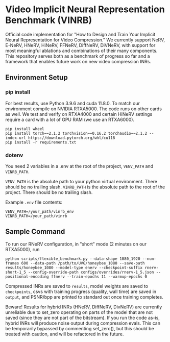 # Video Implicit Neural Representation Benchmark (VINRB)
Official code implementation for "How to Design and Train Your Implicit Neural Representation for Video Compression." 
We currently support NeRV, E-NeRV, HNeRV, HiNeRV, FFNeRV, DiffNeRV, DiVNeRV, with support for most meaningful ablations and combinations of their many components.
This repository serves both as a benchmark of progress so far and a framework that enables future work on new video compression INRs.

## Environment Setup

### pip install
For best results, use Python 3.9.6 and cuda 11.8.0.
To match our environment compile on NVIDIA RTXA5000. 
The code runs on other cards as well. 
We test and verify on RTXA4000 and certain HiNeRV settings require a card with a lot of GPU RAM (we use an RTXA6000).

```
pip install wheel
pip install torch==2.1.2 torchvision==0.16.2 torchaudio==2.1.2 --index-url https://download.pytorch.org/whl/cu118
pip install -r requirements.txt
```

### dotenv
You need 2 variables in a .env at the root of the project, `VENV_PATH` and `VINRB_PATH`. 

`VENV_PATH` is the absolute path to your python virtual environment. There should be no trailing slash. 
`VINRB_PATH` is the absolute path to the root of the project. There should be no trailing slash.

Example `.env` file contents:
```
VENV_PATH=/your_path/vinrb_env
VINRB_PATH=/your_path/vinrb
```

## Sample Command

To run our RNeRV configuration, in "short" mode (2 minutes on our RTXA5000), run

```
python scripts/flexible_benchmark.py --data-shape 1080_1920 --num-frames 600 --data-path /path/to/UVG/honeybee_1080 --save-path results/honeybee_1080 --model-type enerv --checkpoint-suffix rnerv-short-1_5 --config-override-path configs/overrides/rnerv-1_5.json --positional-encoding ffnerv --train-epochs 11 --warmup-epochs 0 
```

Compressed INRs are saved to `results`, model weights are saved to `checkpoints`, csvs with training progress (quality, wall time) are saved in `output`, and PSNR/bpp are printed to standard out once training completes.

Beware! Results for hybrid INRs (HNeRV, DiffNeRV, DivNeRV) are currently unreliable due to set_zero operating on parts of the model that are not saved (since they are not part of the bitstream).
If you run the code as-is, hybrid INRs will produce noise output during compression evals.
This can be temporarily bypassed by commenting set_zero(), but this should be treated with caution, and will be refactored in the future.